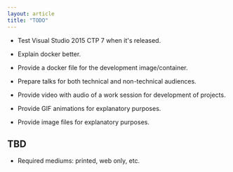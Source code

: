 ```yaml
---
layout: article
title: "TODO"
---
```


* Test Visual Studio 2015 CTP 7 when it's released.

* Explain docker better.

* Provide a docker file for the development image/container.

* Prepare talks for both technical and non-technical audiences.

* Provide video with audio of a work session for development of projects.

* Provide GIF animations for explanatory purposes.

* Provide image files for explanatory purposes.

<!--
-->

## TBD

* Required mediums: printed, web only, etc.


